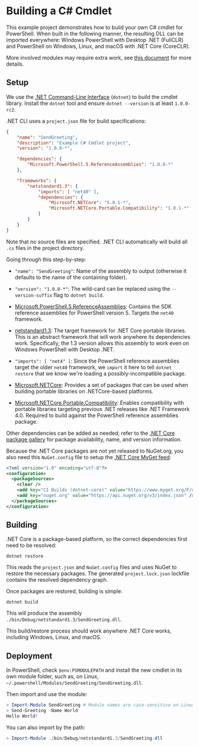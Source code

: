 Building a C# Cmdlet
====================

This example project demonstrates how to build your own C# cmdlet for PowerShell.
When built in the following manner, the resulting DLL can be imported everywhere:
Windows PowerShell with Desktop .NET (FullCLR) and PowerShell on Windows, Linux, and macOS with .NET Core (CoreCLR).

More involved modules may require extra work, see [this document](../portable-modules/portable-modules.md) for more details.

Setup
-----

We use the [.NET Command-Line Interface][dotnet-cli] (`dotnet`) to build the cmdlet library.
Install the `dotnet` tool and ensure `dotnet --version` is at least `1.0.0-rc2`.

.NET CLI uses a `project.json` file for build specifications:

```json
{
    "name": "SendGreeting",
    "description": "Example C# Cmdlet project",
    "version": "1.0.0-*",

    "dependencies": {
        "Microsoft.PowerShell.5.ReferenceAssemblies": "1.0.0-*"
    },

    "frameworks": {
        "netstandard1.3": {
            "imports": [ "net40" ],
            "dependencies": {
                "Microsoft.NETCore": "5.0.1-*",
                "Microsoft.NETCore.Portable.Compatibility": "1.0.1-*"
            }
        }
    }
}
```

Note that no source files are specified.
.NET CLI automatically will build all `.cs` files in the project directory.

Going through this step-by-step:

- `"name": "SendGreeting"`: Name of the assembly to output (otherwise it defaults to the name of the containing folder).

- `"version": "1.0.0-*"`: The wild-card can be replaced using the `--version-suffix` flag to `dotnet build`.

- [Microsoft.PowerShell.5.ReferenceAssemblies][powershell]: Contains the SDK reference assemblies for PowerShell version 5.
  Targets the `net40` framework.

- [netstandard1.3][]: The target framework for .NET Core portable libraries.
  This is an abstract framework that will work anywhere its dependencies work.
  Specifically, the 1.3 version allows this assembly to work even on Windows PowerShell with Desktop .NET.

- `"imports": [ "net4" ]`: Since the PowerShell reference assemblies target the older `net40` framework,
  we `import` it here to tell `dotnet restore` that we know we're loading a possibly-incompatible package.

- [Microsoft.NETCore][netcore]: Provides a set of packages that can be used when building portable
  libraries on .NETCore-based platforms.

- [Microsoft.NETCore.Portable.Compatibility][portable]: Enables compatibility
  with portable libraries targeting previous .NET releases like .NET Framework 4.0.
  Required to build against the PowerShell reference assemblies package.

Other dependencies can be added as needed;
refer to the [.NET Core package gallery][myget] for package availability, name, and version information.

Because the .NET Core packages are not yet released to NuGet.org,
you also need this `NuGet.config` file to setup the [.NET Core MyGet feed][myget]:

```xml
<?xml version="1.0" encoding="utf-8"?>
<configuration>
  <packageSources>
    <clear />
    <add key="CI Builds (dotnet-core)" value="https://www.myget.org/F/dotnet-core/api/v3/index.json" />
    <add key="nuget.org" value="https://api.nuget.org/v3/index.json" />
  </packageSources>
</configuration>
```

[dotnet-cli]: https://github.com/dotnet/cli#new-to-net-cli
[powershell]: https://www.nuget.org/packages/Microsoft.PowerShell.5.ReferenceAssemblies
[netstandard1.3]: https://github.com/dotnet/corefx/blob/master/Documentation/architecture/net-standard-applications.md
[netcore]: https://dotnet.myget.org/feed/dotnet-core/package/nuget/Microsoft.NETCore
[portable]: https://dotnet.myget.org/feed/dotnet-core/package/nuget/Microsoft.NETCore.Portable.Compatibility
[myget]: https://dotnet.myget.org/gallery/dotnet-core

Building
--------

.NET Core is a package-based platform, so the correct dependencies first need to be resolved:

```
dotnet restore
```

This reads the `project.json` and `NuGet.config` files and uses NuGet to restore the necessary packages.
The generated `project.lock.json` lockfile contains the resolved dependency graph.

Once packages are restored, building is simple:

```
dotnet build
```

This will produce the assembly `./bin/Debug/netstandard1.3/SendGreeting.dll`.

This build/restore process should work anywhere .NET Core works, including Windows, Linux, and macOS.

Deployment
----------

In PowerShell, check `$env:PSMODULEPATH` and install the new cmdlet in its own
module folder, such as, on Linux,
`~/.powershell/Modules/SendGreeting/SendGreeting.dll`.

Then import and use the module:

```powershell
> Import-Module SendGreeting # Module names are case-sensitive on Linux
> Send-Greeting -Name World
Hello World!
```

You can also import by the path:

```powershell
> Import-Module ./bin/Debug/netstandard1.3/SendGreeting.dll
```
